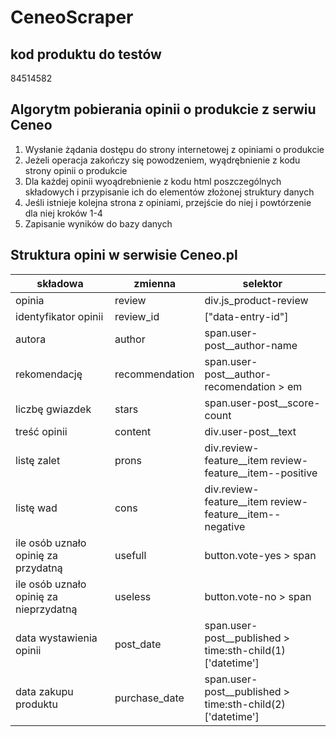 # CeneoScraper

## kod produktu do testów 
84514582

## Algorytm pobierania opinii o produkcie z serwiu Ceneo
1. Wysłanie żądania dostępu do strony internetowej z opiniami o produkcie 
2. Jeżeli operacja zakończy się powodzeniem, wyądrębnienie z kodu strony opinii o produkcie 
3. Dla każdej opinii wyoądrebnienie z kodu html poszczególnych składowych i przypisanie ich do elementów złożonej struktury danych 
4. Jeśli istnieje kolejna strona z opiniami, przejście do niej i powtórzenie dla niej kroków 1-4
5. Zapisanie wyników do bazy danych 

## Struktura opini w serwisie Ceneo.pl

|składowa|zmienna|selektor|
|--------|-------|--------|
|opinia|review|div.js_product-review|
|identyfikator opinii|review_id|["data-entry-id"]|
|autora|author|span.user-post__author-name|
|rekomendację|recommendation|span.user-post__author-recomendation > em|
|liczbę gwiazdek|stars|span.user-post__score-count|
|treść opinii|content|div.user-post__text|
|listę zalet|prons|div.review-feature__item review-feature__item--positive|
|listę wad|cons|div.review-feature__item review-feature__item--negative|
|ile osób uznało opinię za przydatną|usefull|button.vote-yes > span|
|ile osób uznało opinię za nieprzydatną|useless|button.vote-no > span|
|data wystawienia opinii|post_date|span.user-post__published > time:sth-child(1)['datetime']|
|data zakupu produktu|purchase_date|span.user-post__published > time:sth-child(2)['datetime']|


